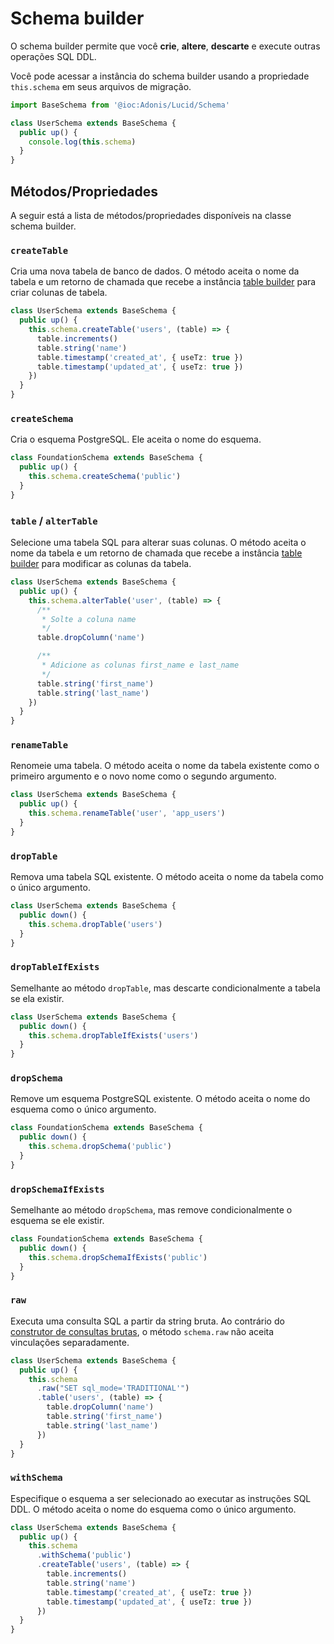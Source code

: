 # Schema builder

O schema builder permite que você **crie**, **altere**, **descarte** e execute outras operações SQL DDL.

Você pode acessar a instância do schema builder usando a propriedade `this.schema` em seus arquivos de migração.

```ts
import BaseSchema from '@ioc:Adonis/Lucid/Schema'

class UserSchema extends BaseSchema {
  public up() {
    console.log(this.schema)
  }
}
```

## Métodos/Propriedades
A seguir está a lista de métodos/propriedades disponíveis na classe schema builder.

### `createTable`
Cria uma nova tabela de banco de dados. O método aceita o nome da tabela e um retorno de chamada que recebe a instância [table builder](./table-builder.md) para criar colunas de tabela.

```ts {3-8}
class UserSchema extends BaseSchema {
  public up() {
    this.schema.createTable('users', (table) => {
      table.increments()
      table.string('name')
      table.timestamp('created_at', { useTz: true })
      table.timestamp('updated_at', { useTz: true })
    })
  }
}
```

### `createSchema`
Cria o esquema PostgreSQL. Ele aceita o nome do esquema.

```ts {3}
class FoundationSchema extends BaseSchema {
  public up() {
    this.schema.createSchema('public')
  }
}
```

### `table` / `alterTable`
Selecione uma tabela SQL para alterar suas colunas. O método aceita o nome da tabela e um retorno de chamada que recebe a instância [table builder](./table-builder.md) para modificar as colunas da tabela.

```ts {3-14}
class UserSchema extends BaseSchema {
  public up() {
    this.schema.alterTable('user', (table) => {
      /**
       * Solte a coluna name
       */
      table.dropColumn('name')

      /**
       * Adicione as colunas first_name e last_name
       */
      table.string('first_name')
      table.string('last_name')
    })
  }
}
```

### `renameTable`
Renomeie uma tabela. O método aceita o nome da tabela existente como o primeiro argumento e o novo nome como o segundo argumento.

```ts {3}
class UserSchema extends BaseSchema {
  public up() {
    this.schema.renameTable('user', 'app_users')
  }
}
```

### `dropTable`
Remova uma tabela SQL existente. O método aceita o nome da tabela como o único argumento.

```ts {3}
class UserSchema extends BaseSchema {
  public down() {
    this.schema.dropTable('users')
  }
}
```

### `dropTableIfExists`
Semelhante ao método `dropTable`, mas descarte condicionalmente a tabela se ela existir.

```ts {3}
class UserSchema extends BaseSchema {
  public down() {
    this.schema.dropTableIfExists('users')
  }
}
```

### `dropSchema`
Remove um esquema PostgreSQL existente. O método aceita o nome do esquema como o único argumento.

```ts {3}
class FoundationSchema extends BaseSchema {
  public down() {
    this.schema.dropSchema('public')
  }
}
```

### `dropSchemaIfExists`
Semelhante ao método `dropSchema`, mas remove condicionalmente o esquema se ele existir.

```ts {3}
class FoundationSchema extends BaseSchema {
  public down() {
    this.schema.dropSchemaIfExists('public')
  }
}
```

### `raw`
Executa uma consulta SQL a partir da string bruta. Ao contrário do [construtor de consultas brutas](./raw-query-builder.md), o método `schema.raw` não aceita vinculações separadamente.

```ts {3-4}
class UserSchema extends BaseSchema {
  public up() {
    this.schema
      .raw("SET sql_mode='TRADITIONAL'")
      .table('users', (table) => {
        table.dropColumn('name')
        table.string('first_name')
        table.string('last_name')
      })
  }
}
```

### `withSchema`
Especifique o esquema a ser selecionado ao executar as instruções SQL DDL. O método aceita o nome do esquema como o único argumento.

```ts {3-4}
class UserSchema extends BaseSchema {
  public up() {
    this.schema
      .withSchema('public')
      .createTable('users', (table) => {
        table.increments()
        table.string('name')
        table.timestamp('created_at', { useTz: true })
        table.timestamp('updated_at', { useTz: true })
      })
  }
}
```
